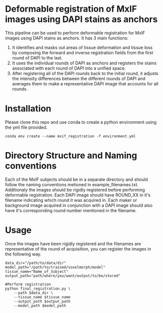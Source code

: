 # Deformable registration of MxIF images using DAPI stains as anchors
This pipeline can be used to perform deformable registration for MxIF images using DAPI stains as anchors. It has 3 main functions:
1. It identifies and masks out areas of tissue deformation and tissue loss by composing the forward and inverse registration fields from the first round of DAPI to the last.
2. It uses the individual rounds of DAPI as anchors and registers the stains associated with each round of DAPI into a unified space.
3. After registering all of the DAPI rounds back to the initial round, it adjusts the intensity differences between the different rounds of DAPI and averages them to make a representative DAPI image that accounts for all rounds.

# Installation
Please clone this repo and use conda to create a python environment using the yml file provided.
```
conda env create --name mxif_registration -f environment.yml
```

# Directory Structure and Naming conventions
Each of the MxIF subjects should be in a separate directory and should follow the naming conventions metioned in example_filenames.txt. Additionaly the images should be rigidly registered before performing deformable registration. Each DAPI image should have ROUND_XX in it's filename indicating which round it was acquired in. Each maker or background image acquired in conjunction with a DAPI image should also have it's corresponding round number mentioned in the filename.

# Usage
Once the images have been rigidly registered and the filenames are representative of the round of acquisition, you can register the images in the following way.
```
data_dir="/path/to/data/dir"
model_path="/path/to/trained/voxelmorph/model"
tissue_name="Name_of_Subject"
output_path="path/where/you/want/output/to/be/stored"

#Perform registration
python final_registration.py \
	--path $data_dir \
	--tissue_name $tissue_name
	--output_path $output_path
	--model_path $model_path
```

